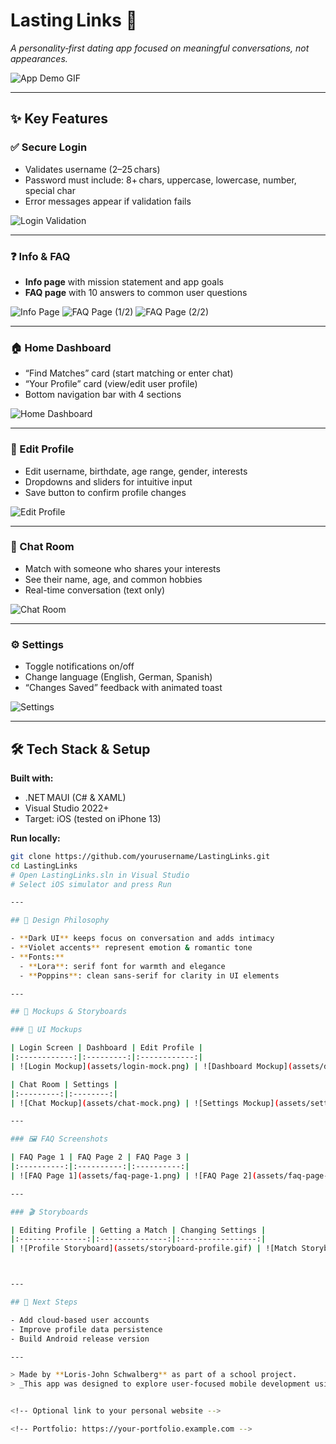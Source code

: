 # Lasting Links 💜  
_A personality‑first dating app focused on meaningful conversations, not appearances._

![App Demo GIF](assets/demo.gif) <!-- Add your general showcase GIF here -->

---

## ✨ Key Features

### ✅ Secure Login
- Validates username (2–25 chars)
- Password must include: 8+ chars, uppercase, lowercase, number, special char
- Error messages appear if validation fails

![Login Validation](assets/login-validation.gif) <!-- Show login + validation -->

---

### ❓ Info & FAQ
- **Info page** with mission statement and app goals
- **FAQ page** with 10 answers to common user questions

![Info Page](assets/info-page.png) <!-- Screenshot of info page -->
![FAQ Page (1/2)](assets/faq-page-1.png) <!-- First screenshot of FAQ -->
![FAQ Page (2/2)](assets/faq-page-2.png) <!-- Optional second part -->

---

### 🏠 Home Dashboard
- “Find Matches” card (start matching or enter chat)
- “Your Profile” card (view/edit user profile)
- Bottom navigation bar with 4 sections

![Home Dashboard](assets/dashboard.png) <!-- Dashboard screenshot -->

---

### 🧍 Edit Profile
- Edit username, birthdate, age range, gender, interests
- Dropdowns and sliders for intuitive input
- Save button to confirm profile changes

![Edit Profile](assets/edit-profile.gif) <!-- Show profile editing in action -->

---

### 💬 Chat Room
- Match with someone who shares your interests
- See their name, age, and common hobbies
- Real-time conversation (text only)

![Chat Room](assets/chatroom.gif) <!-- Chat with Emma and messages -->

---

### ⚙️ Settings
- Toggle notifications on/off
- Change language (English, German, Spanish)
- “Changes Saved” feedback with animated toast

![Settings](assets/settings.gif) <!-- Show toggles and save animation -->

---

## 🛠️ Tech Stack & Setup

**Built with:**
- .NET MAUI (C# & XAML)
- Visual Studio 2022+
- Target: iOS (tested on iPhone 13)

**Run locally:**
```bash
git clone https://github.com/yourusername/LastingLinks.git
cd LastingLinks
# Open LastingLinks.sln in Visual Studio
# Select iOS simulator and press Run

---

## 🎨 Design Philosophy

- **Dark UI** keeps focus on conversation and adds intimacy  
- **Violet accents** represent emotion & romantic tone  
- **Fonts:**  
  - **Lora**: serif font for warmth and elegance  
  - **Poppins**: clean sans-serif for clarity in UI elements

---

## 📂 Mockups & Storyboards

### 🧩 UI Mockups

| Login Screen | Dashboard | Edit Profile |
|:------------:|:---------:|:------------:|
| ![Login Mockup](assets/login-mock.png) | ![Dashboard Mockup](assets/dashboard-mock.png) | ![Profile Mockup](assets/profile-mock.png) |

| Chat Room | Settings |
|:---------:|:--------:|
| ![Chat Mockup](assets/chat-mock.png) | ![Settings Mockup](assets/settings-mock.png) |

---

### 🖼️ FAQ Screenshots

| FAQ Page 1 | FAQ Page 2 | FAQ Page 3 |
|:----------:|:----------:|:----------:|
| ![FAQ Page 1](assets/faq-page-1.png) | ![FAQ Page 2](assets/faq-page-2.png) | ![FAQ Page 3](assets/faq-page-3.png) |

---

### 🎬 Storyboards

| Editing Profile | Getting a Match | Changing Settings |
|:---------------:|:---------------:|:-----------------:|
| ![Profile Storyboard](assets/storyboard-profile.gif) | ![Match Storyboard](assets/storyboard-match.gif) | ![Settings Storyboard](assets/storyboard-settings.gif) |



---

## 🚀 Next Steps

- Add cloud-based user accounts  
- Improve profile data persistence  
- Build Android release version  

---

> Made by **Loris-John Schwalberg** as part of a school project.  
> _This app was designed to explore user-focused mobile development using .NET MAUI._


<!-- Optional link to your personal website -->

<!-- Portfolio: https://your-portfolio.example.com -->
